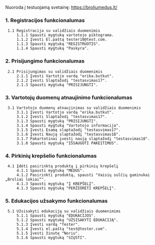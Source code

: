 ﻿Nuoroda į testuojamą svetainę: https://broliumedus.lt/

 ### **1. Registracijos funkcionalumas**  
     1.1 Registracija su validžiais duomenimis
         1.1.1 Spausti mygtuką vartotojo piktograma.
         1.1.2 Įvesti El.paštą tester10@test.com.
         1.1.3 Spausti mygtuką "REGISTRUOTIS".
         1.1.4 Spausti mygtuką "Paskyra".
### **2. Prisijungimo funkcionalumas**
     2.1 Prisijungimas su validžiais duomenimis
         2.1.1 Įvesti Vartotjo vardą "erika.butkut".
         2.1.2 Įvesti Slaptažodį "testasvimas17".
         2.1.3 Spausti mygtuką "PRISIJUNGTI".
### **3. Vartotojų duomenų atnaujinimo funkcionalumas**
     3.1 Vartotojo duomenų atnaujinimas su validžiais duomenimis
         3.1.1 Įvesti Vartotjo vardą "erika.butkut".
         3.1.2 Įvesti Slaptažodį "testasvimas17".
         3.1.3 Spausti mygtuką "PRISIJUNGTI".
         3.1.4 Spausti mygtuką "Vartotojo informacija".
         3.1.5 Įvesti Esamą slaptažodį "testasvimas17".
         3.1.6 Įvesti Naują slaptažodį "testasvimas18".
         3.1.7 Pakartotinai įvesti naują slaptažodį "testasvimas18".
         3.1.8 Spausti mygtuką "IŠSAUGOTI PAKEITIMUS".
### **4. Pirkinių krepšelio funkcionalumas**
     4.1 Įdėti pasirinktą produktą į pirkinių krepšelį
         4.1.1 Spausti mygtuką "MEDUS".
         4.1.2 Pasirinkti produktą, spausti "Vaisių sulčių guminukai „Broliai lokiai“".
         4.1.3 Spausti mygtuką "Į KREPŠELĮ".
         4.1.3 Spausti mygtuką "PERŽIŪRĖTI KREPŠELĮ".
### **5. Edukacijos užsakymo funkcionalumas**
     5.1 Užsisakyti edukaciją su validžiais duomenimims
         5.1.1 Spausti mygtuką "EDUKACIJOS".
         5.1.2 Spausti mygtuką "UŽSISAKYTI EDUKACIJĄ".
         5.1.3 Įvesti vardą "Tester".
         5.1.4 Įvesti el.paštą "test@tester.com".
         5.1.5 Įvesti žinutę "Noriu".
         5.1.6 Spausti mygtuką "SIŲSTI".




